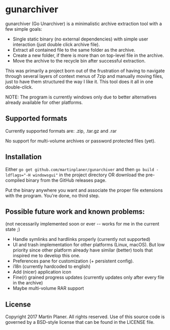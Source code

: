 # gunarchiver

gunarchiver (Go Unarchiver) is a minimalistic archive extraction tool with a few simple goals:

- Single static binary (no external dependencies) with simple user interaction (just double click archive file).
- Extract all contained file to the same folder as the archive.
- Create a new folder, if there is more than on top-level file in the archive.
- Move the archive to the recycle bin after successful extraction.

This was primarily a project born out of the frustration of having to navigate through several layers of context menus of 7zip
and manually moving files, just to have them structured the way I like it. This tool does it all in one double-click.

NOTE: The program is currently windows only due to better alternatives already available for other platforms.

## Supported formats

Currently supported formats are: .zip, .tar.gz and .rar

No support for multi-volume archives or password protected files (yet).

## Installation

Either `go get github.com/martinplaner/gunarchiver` and then `go build -ldflags="-H windowsgui"` in the project directory OR download the pre-compiled binary from the GitHub releases page.

Put the binary anywhere you want and associate the proper file extensions with the program.
You're done, no third step.

## Possible future work and known problems:

(not necessarily implemented soon or ever -- works for me in the current state ;)

- Handle symlinks and hardlinks properly (currently not supported)
- UI and trash implementation for other platforms (Linux, macOS). But low priority since other platform already have similar (better) tools that inspired me to develop this one.
- Preferences pane for customization (+ persistent config).
- i18n (currently hardcoded to english)
- Add (nicer) application icon
- Fine(r) grained progress updates (currently updates only after every file in the archive)
- Maybe multi-volume RAR support

## License

Copyright 2017 Martin Planer. All rights reserved.
Use of this source code is governed by a BSD-style
license that can be found in the LICENSE file.

